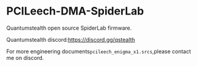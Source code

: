 # PCILeech-DMA-SpiderLab
Quantumstealth open source SpiderLab firmware.

Quantumstealth discord:https://discord.gg/qstealth

For more engineering documents`pcileech_enigma_x1.srcs`,please contact me on discord.
